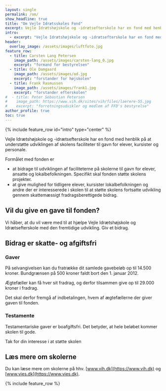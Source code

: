 ```yaml
---
layout: single
permalink: /om/
show_headline: true
title: "Om Vejle Idrætsskoles Fond"
excerpt: Vejle Idrætshøjskole og -idrætsefterskole har en fond med henblik på at understøtte udviklingen af skolens faciliteter til gavn for elever, kursister og personale."
intro: 
  - excerpt: "Vejle Idrætshøjskole og -idrætsefterskole har en fond med henblik på at understøtte udviklingen af skolens faciliteter til gavn for elever, kursister og personale."
header:
  overlay_image: /assets/images/luftfoto.jpg
feature_row:
  - title: Carsten Lang Petersen
    image_path: /assets/images/carsten-lang_0.jpg
    excerpt: "formand for bestyrelsen"
  - title: Ole Damgaard
    image_path: /assets/images/od.jpg
    excerpt: "forstander for højskolen"
  - title: Frank Rasmussen
    image_path: /assets/images/frank1.jpg
    excerpt: "forstander efterskolen"
#  - title: Peter Sebastian Petersen
#    image_path: https://www.vih.dk/sites/vih/files/laerere-55.jpg
#    excerpt: "forretningsudvikler og medlem af FFD's bestyrelse"
author_profile: true
toc: true
---
```


{% include feature_row id="intro" type="center" %}

Vejle Idrætshøjskole og -idrætsefterskole har en fond med henblik på at understøtte udviklingen af skolens faciliteter til gavn for elever, kursister og personale.

Formålet med fonden er

- at bidrage til udviklingen af faciliteterne på skolerne til gavn for elever, ansatte og lokalbefolkningen. Specifikt skal fonden støtte skolens projekter.
- at give mulighed for tidligere elever, kursister lokalbefolkningen og andre der er interesserede i skolen til at støtte skolens fortsatte udvikling gennem skattemæssigt fradragsberettigede bidrag.

## Vil du give en gave til fonden?

Vi håber, at du vil være med til at hjælpe Vejle Idrætshøjskole og Idrætsefterskole med den fremtidige udvikling. Giv et bidrag.

## Bidrag er skatte- og afgiftsfri

### Gaver

På selvangivelsen kan du fratrække dit samlede gavebeløb op til 14.500 kroner. Bundgrænsen på 500 kroner faldt bort den 1. januar 2012.

Ægtefæller kan få hver sit fradrag, og derfor tilsammen give op til 29.000 kroner i fradrag.

Det skal derfor fremgå af indbetalingen, hvem af ægtefællerne der giver gaven til fonden.

### Testamente

Testamentariske gaver er boafgiftsfri. Det betyder, at hele beløbet kommer skolen til gode.

Tak for din interesse i at støtte skolen

## Læs mere om skolerne

Du kan læse mere om skolerne på hhv. [www.vih.dk](https://www.vih.dk) og [www.vies.dk](https://www.vies.dk).

{% include feature_row %}
